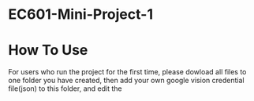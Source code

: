 # EC601-Mini-Project-1

How To Use
===
For users who run the project for the first time, please dowload all files to one folder you have created, then add your own google vision credential file(json) to this folder, and edit the 

